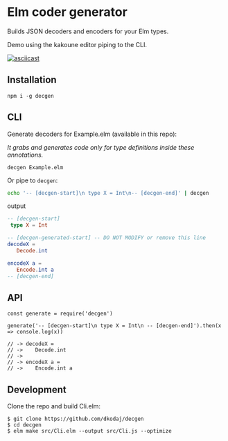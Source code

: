 # Elm coder generator

Builds JSON decoders and encoders for your Elm types.

Demo using the kakoune editor piping to the CLI.

[![asciicast](https://asciinema.org/a/NuovOo8YV4G5DivrEkCHhbdNl.svg)](https://asciinema.org/a/NuovOo8YV4G5DivrEkCHhbdNl)

## Installation
```
npm i -g decgen
```


## CLI
Generate decoders for Example.elm (available in this repo):

*It grabs and generates code only for type definitions inside these annotations.*

```
decgen Example.elm
```

Or pipe to `decgen`:
```sh
echo '-- [decgen-start]\n type X = Int\n-- [decgen-end]' | decgen 
```
output
```elm
-- [decgen-start]
 type X = Int

-- [decgen-generated-start] -- DO NOT MODIFY or remove this line
decodeX =
   Decode.int

encodeX a =
   Encode.int a 
-- [decgen-end]
```

## API
```
const generate = require('decgen')

generate('-- [decgen-start]\n type X = Int\n -- [decgen-end]').then(x => console.log(x))

// -> decodeX =
// ->    Decode.int
// -> 
// -> encodeX a =
// ->    Encode.int a
```

## Development

Clone the repo and build Cli.elm:

```
$ git clone https://github.com/dkodaj/decgen
$ cd decgen
$ elm make src/Cli.elm --output src/Cli.js --optimize
```
